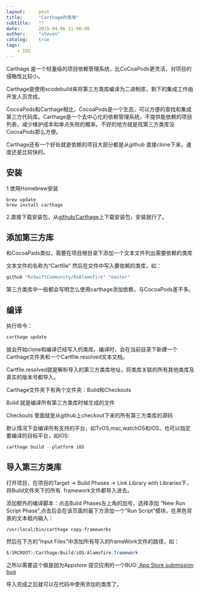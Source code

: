 ```yaml
---
layout:     post
title:      "Carthage的使用"
subtitle:   ""
date:       2015-04-06 11:00:00
author:     "steven"
catalog:    true
tags:
    - IOS
---
```


Carthage 是一个轻量级的项目依赖管理系统，比CoCoaPods更灵活，对项目的侵略性比较小。

Carthage是使用xcodebuild来将第三方类库编译为二进制库，剩下的集成工作由开发人员完成。

CocoaPods和Carthage相比，CocoaPods是一个生态，可以方便的查找和集成第三方代码库。Carthage是一个去中心化的依赖管理系统，不提供能依赖的项目列表，减少维护成本和单点失败的概率。不好的地方就是找第三方类库没CocoaPods那么方便。

Carthage还有一个好处就是依赖的项目大部分都是从github 直接clone下来，速度还是比较快的。

安装
---

1.使用Homebrew安装


```shell
brew update
brew install carthage
```

2.直接下载安装包，从[github/Carthage](https://github.com/Carthage/Carthage/releases)上下载安装包，安装就行了。


添加第三方库
---

和CocoaPads类似，需要在项目根目录下添加一个文本文件列出需要依赖的类库

文本文件的名称为“Cartfile”
然后在文件中写入要依赖的类库，如：


```java
github "RxSwiftCommunity/RxAlamofire" "master"
```

第三方类库中一般都会写明怎么使用carthage添加依赖，与CocoaPods差不多。


编译
---

执行命令：

```java
carthage update
```

就会开始clone和编译已经写入的类库。编译时，会在当前目录下新建一个Carthage文件夹和一个Cartfile.resolved文本文档。

Cartfile.resolved就是解析导入的第三方类库地址，将类库关联的所有其他类库及真实的版本号都导入。

Carthage文件夹下有两个文件夹：Build和Checkouts

Build 就是编译所有第三方类库时候生成的文件

Checkouts 里面就是从github上checkout下来的所有第三方类库的源码

默认情况下会编译所有支持的平台，如TvOS,mac,watchOS和IOS，也可以指定要编译的目标平台，如IOS:

```java
carthage build --platform iOS
```

导入第三方类库
---

打开项目，在项目的Target -> Build Phases -> Link Library with Libraries下，将Build文件夹下的所有. framework文件都导入进去。

添加额外的编译脚本：点击Build Phases左上角的加号，选择添加 “New Run Script Phase”,点击后会在该页面的最下方添加一个“Run Script”模块，在黑色背景的文本框内输入：

```shell
/usr/local/bin/carthage copy-frameworks
```

然后在下方的“Input Files”中添加所有导入的frameWork文件的路径，如：

```java
$(SRCROOT)/Carthage/Build/iOS/Alamofire.framework
```

之所以需要这个做是因为Appstore 提交应用的一个BUG:[ App Store submission bug](http://www.openradar.me/radar?id=6409498411401216)

导入完成之后就可以在代码中使用添加的类库了。
